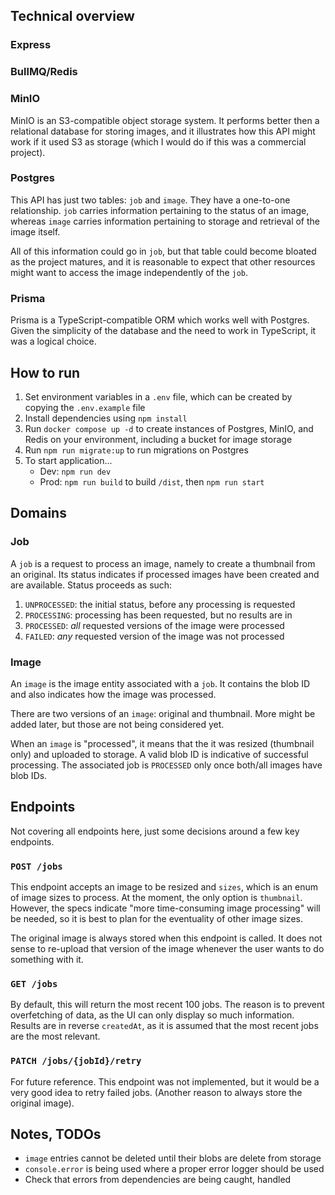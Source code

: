 ## Technical overview

### Express

### BullMQ/Redis

### MinIO

MinIO is an S3-compatible object storage system. It performs better then a
relational database for storing images, and it illustrates how this API might
work if it used S3 as storage (which I would do if this was a commercial
project).

### Postgres

This API has just two tables: `job` and `image`. They have a one-to-one
relationship. `job` carries information pertaining to the status of an image,
whereas `image` carries information pertaining to storage and retrieval of the
image itself.

All of this information could go in `job`, but that table could become bloated
as the project matures, and it is reasonable to expect that other resources
might want to access the image independently of the `job`.

### Prisma

Prisma is a TypeScript-compatible ORM which works well with Postgres. Given the
simplicity of the database and the need to work in TypeScript, it was a logical
choice.

## How to run

1. Set environment variables in a `.env` file, which can be created by copying
the `.env.example` file
2. Install dependencies using `npm install`
3. Run `docker compose up -d` to create instances of Postgres, MinIO, and Redis
on your environment, including a bucket for image storage
4. Run `npm run migrate:up` to run migrations on Postgres
5. To start application...
    - Dev: `npm run dev`
    - Prod: `npm run build` to build `/dist`, then `npm run start`

## Domains

### Job

A `job` is a request to process an image, namely to create a thumbnail from an
original. Its status indicates if processed images have been created and are
available. Status proceeds as such:

1. `UNPROCESSED`: the initial status, before any processing is requested
2. `PROCESSING`: processing has been requested, but no results are in
3. `PROCESSED`: *all* requested versions of the image were processed
4. `FAILED`: *any* requested version of the image was not processed

### Image

An `image` is the image entity associated with a `job`. It contains the blob ID
and also indicates how the image was processed.

There are two versions of an `image`: original and thumbnail. More might be
added later, but those are not being considered yet.

When an `image` is "processed", it means that the it was resized (thumbnail
only) and uploaded to storage. A valid blob ID is indicative of successful
processing. The associated job is `PROCESSED` only once both/all images have
blob IDs.

## Endpoints

Not covering all endpoints here, just some decisions around a few key endpoints.

### `POST /jobs`

This endpoint accepts an image to be resized and `sizes`, which is an enum of
image sizes to process. At the moment, the only option is `thumbnail`. However,
the specs indicate "more time-consuming image processing" will be needed, so it
is best to plan for the eventuality of other image sizes.

The original image is always stored when this endpoint is called. It does not
sense to re-upload that version of the image whenever the user wants to do
something with it.

### `GET /jobs`

By default, this will return the most recent 100 jobs. The reason is to prevent
overfetching of data, as the UI can only display so much information. Results
are in reverse `createdAt`, as it is assumed that the most recent jobs are the
most relevant.

### `PATCH /jobs/{jobId}/retry`

For future reference. This endpoint was not implemented, but it would be a very
good idea to retry failed jobs. (Another reason to always store the original
image).

## Notes, TODOs

- `image` entries cannot be deleted until their blobs are delete from storage
- `console.error` is being used where a proper error logger should be used
- Check that errors from dependencies are being caught, handled
